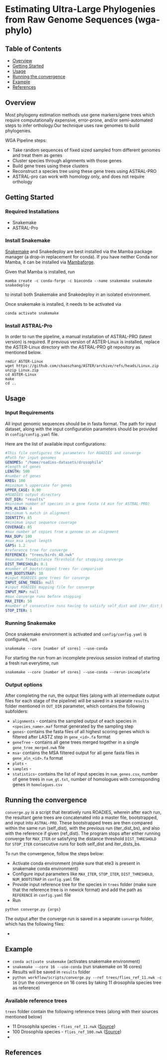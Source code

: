 # Estimating Ultra-Large Phylogenies from Raw Genome Sequences (wga-phylo)

## Table of Contents
- [Overview](#overview)
- [Getting Started](#gettingstarted) 
- [Usage](#usage)
- [Running the convergence](#convergence)
- [Example](#example)
- [References](#references)

## <a name="overview"></a> Overview

Most phylogeny estimation methods use gene markers/gene trees which require computationally expensive, error-prone, and/or semi-automated steps to infer orthology.Our technique uses raw genomes to build phylogenies. <br>

WGA Pipeline steps:
- Take random sequences of fixed sized sampled from different genomes and treat them as genes
- Cluster species through alignments with those genes
- Build gene trees using these clusters
- Reconstruct a species tree using these gene trees using ASTRAL-PRO
- ASTRAL-pro can work with homology only, and does not require orthology

## <a name="gettingstarted"></a> Getting Started

### Required Installations

- Snakemake
- ASTRAL-Pro

### Install Snakemake

[Snakemake](https://snakemake.readthedocs.io/en/stable/getting_started/installation.html) and Snakedeploy are best installed via the Mamba package manager (a drop-in replacement for conda). If you have neither Conda nor Mamba, it can be installed via [Mambaforge](https://github.com/conda-forge/miniforge#mambaforge). 

Given that Mamba is installed, run 

```
mamba create -c conda-forge -c bioconda --name snakemake snakemake snakedeploy
``` 

to install both Snakemake and Snakedeploy in an isolated environment. 

Once snakemake is installed, it needs to be activated via

```
conda activate snakemake
```
### Install ASTRAL-Pro

In order to run the pipeline, a manual installation of ASTRAL-PRO (latest version) is required. If previous version of ASTER-Linux is installed, replace the ASTER-Linux directory with the ASTRAL-PRO git repository as mentioned below. 

```
rmdir ASTER-Linux
wget https://github.com/chaoszhang/ASTER/archive/refs/heads/Linux.zip
unzip Linux.zip
cd ASTER-Linux
make
cd ..
```

## <a name="usage"></a> Usage

### Input Requirements

All input genomic sequences should be in fasta format. The path for input dataset, along with the input configuration parameters should be provided in `config/config.yaml` file.

Here are the list of available input configurations:

```yaml
#This file configures the parameters for ROADIES and converge
#Path for input genomes
GENOMES: "/home/roadies-datasets/drosophila"
#length of genes
LENGTH: 500
#number of genes
KREG: 100
#minimum % uppercase for genes
UPPER_CASE: 0.90
#ROADIES output directory
OUT_DIR: "results"
#minimum number of species in a gene fasta (4 min for ASTRAL-PRO)
MIN_ALIGN: 4 
#minimum % match in alignment
IDENTITY: 65
#minimum input sequence coverage
COVERAGE: 85
#max number of copies from a genome in an alignment
MAX_DUP: 100
#max msa input length
GAPS: 1.2
#reference tree for converge
REFERENCE: "trees/birds_48.nwk"
#maximum TreeDistance Threshold for stopping converge
DIST_THRESHOLD: 0.1
#number of bootstrapped trees for comparison
NUM_BOOTSTRAP: 10
#input ROADIES gene trees for converge
INPUT_GENE_TREES: null
#input ROADIES mapping file for converge
INPUT_MAP: null
#max converge runs before stopping
MAX_ITER: 50
#number of consecutive runs having to satisfy self_dist and iter_dist_bs thresholds before stopping
STOP_ITER: 1
```
### Running Snakemake

Once snakemake environment is activated and `config/config.yaml` is configured, run
```
snakemake --core [number of cores] --use-conda
```
For starting the run from an incomplete previous session instead of starting a fresh run everytime, run
```
snakemake --core [number of cores] --use-conda --rerun-incomplete
```
### Output options

After completing the run, the output files (along with all intermediate output files for each stage of the pipeline) will be saved in a separate `results` folder mentioned in `OUT_DIR` parameter, which contains the following subfolders:

- `alignments` - contains the sampled output of each species in `<species_name>.maf` format generated by the sampling step
- `genes`- contains the fasta files of all highest scoring genes which is filtered after LASTZ step in `gene_<id>.fa` format
- `geneTree` - contains all gene trees merged together in a single `gene_tree_merged.nwk` file 
- `msa`- contains the MSA filtered output for all gene fasta files in `gene_aln_<id>.fa` format
- `plots` - 
- `samples` - 
- `statistics`- contains the list of input species in `num_genes.csv`, number of gene trees in `num_gt.txt`, number of homologues with corresponding genes in `homologues.csv`

## <a name="convergence"></a> Running the convergence

`converge.py` is a script that iteratively runs ROADIES, wherein after each run, the resultant gene trees are concatenated into a master file, bootstrapped, and input into `ASTRAL-PRO`. These bootstrapped trees are then compared within the same run (self_dist), with the previous run (iter_dist_bs), and also with the reference if given (ref_dist). The program stops after either running converge for `MAX_ITER` or satisfying the distance threshold `DIST_THRESHOLD` for `STOP_ITER` consecutive runs for both self_dist and iter_dists_bs. 

To run the convergence, follow the steps below:

- Activate conda environment (make sure that ete3 is present in snakemake conda environment)
- Configure input parameters like `MAX_ITER`, `STOP_ITER`, `DIST_THRESHOLD`, `NUM_BOOTSTRAP` in `config.yaml` file
- Provide input reference tree for the species in `trees` folder (make sure that the reference tree is in newick format) and add the path as `REFERENCE` in `config.yaml` file
- Run
```
python converge.py {args}
```
The output after the converge run is saved in a separate `converge` folder, which has the following files:

- 

## <a name="example"></a> Example

- `conda activate snakemake` (activates snakemake environment)
- `snakemake --core 16 --use-conda` (run snakemake on 16 cores)
- Results will be saved in `results` folder
- `python workflow/scripts/converge.py --ref trees/flies_ref_11.nwk -c 16` (run the convergence on 16 cores by taking 11 drosophila species tree as reference)

### Available reference trees

`trees` folder contain the following reference trees (along with their sources mentioned below)

- 11 Drosophila species - `flies_ref_11.nwk` ([Source](http://timetree.org/))
- 100 Drosophila species - `flies_ref_100.nwk` ([Source](https://github.com/flyseq/drosophila_assembly_pipelines/blob/master/figure_data/figure5/busco_species_astral.tree))
- 

## <a name="references"></a> References





